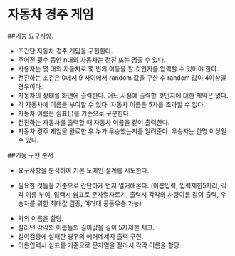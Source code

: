 # 자동차 경주 게임
##기능 요구사항.
* 초간단 자동차 경주 게임을 구현한다.
* 주어진 횟수 동안 n대의 자동차는 전진 또는 멈출 수 있다.
* 사용자는 몇 대의 자동차로 몇 번의 이동을 할 것인지를 입력할 수 있어야 한다.
* 전진하는 조건은 0에서 9 사이에서 random 값을 구한 후 random 값이 4이상일 경우이다.
* 자동차의 상태를 화면에 출력한다. 어느 시점에 출력할 것인지에 대한 제약은 없다.
* 각 자동차에 이름을 부여할 수 있다. 자동차 이름은 5자를 초과할 수 없다.
* 자동차 이름은 쉼표(,)를 기준으로 구분한다.
* 전진하는 자동차를 출력할 때 자동차 이름을 같이 출력한다.
* 자동차 경주 게임을 완료한 후 누가 우승했는지를 알려준다. 우승자는 한명 이상일 수 있다.

##기능 구현 순서
* 요구사항을 분석하여 기본 도메인 설계를 시도한다.
 - 필요한 것들을 기준으로 간단하게 먼저 열거해본다. 
   (이름입력, 입력제한5자리, 각각 이름 부여, 입력시 쉼표로 문자열자르기,
    출력시 각각의 차량이름 같이 출력, 우승자를 위한 최대값 검증, 여러대 공동우승 가능)
* 차의 이름을 할당.
* 잘라낸 각각의 이름들의 길이값을 길이 5자제한 체크.
* 길이검증에 실패한 경우의 에러메세지 출력 구현.
* 이름입력시 쉼표를 기준으로 문자열을 잘라서 각각 이름을 할당.

